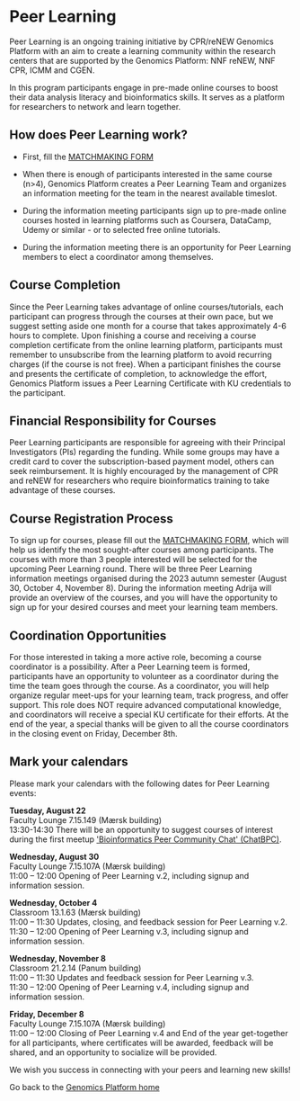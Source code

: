 # Peer Learning

Peer Learning is an ongoing training initiative by CPR/reNEW Genomics Platform with an aim to create a learning community within the research centers that are supported by the Genomics Platform: NNF reNEW, NNF CPR, ICMM and CGEN.

In this program participants engage in pre-made online courses to boost their data analysis literacy and bioinformatics skills. It serves as a platform for researchers to network and learn together.


## How does Peer Learning work? 

- First, fill the [MATCHMAKING FORM](https://forms.office.com/e/JEpg10V4t1)
  
- When there is enough of participants interested in the same course (n>4), Genomics Platform creates a Peer Learning Team and organizes an information meeting for the team in the nearest available timeslot.
  
- During the information meeting participants sign up to pre-made online courses hosted in learning platforms such as Coursera, DataCamp, Udemy or similar - or to selected free online tutorials.
  
- During the information meeting there is an opportunity for Peer Learning members to elect a coordinator among themselves.  

## Course Completion

Since the Peer Learning takes advantage of online courses/tutorials, each participant can progress through the courses at their own pace, but we suggest setting aside one month for a course that takes approximately 4-6 hours to complete. Upon finishing a course and receiving a course completion certificate from the online learning platform, participants must remember to unsubscribe from the learning platform to avoid recurring charges (if the course is not free). When a participant finishes the course and presents the certificate of completion, to acknowledge the effort, Genomics Platform issues a Peer Learning Certificate with KU credentials to the participant.


## Financial Responsibility for Courses 

Peer Learning participants are responsible for agreeing with their Principal Investigators (PIs) regarding the funding. While some groups may have a credit card to cover the subscription-based payment model, others can seek reimbursement. It is highly encouraged by the management of CPR and reNEW for researchers who require bioinformatics training to take advantage of these courses.

## Course Registration Process 

To sign up for courses, please fill out the [MATCHMAKING FORM](https://forms.office.com/e/JEpg10V4t1), which will help us identify the most sought-after courses among participants. The courses with more than 3 people interested will be selected for the upcoming Peer Learning round. There will be three Peer Learning information meetings organised during the 2023 autumn semester (August 30, October 4, November 8). During the information meeting Adrija will provide an overview of the courses, and you will have the opportunity to sign up for your desired courses and meet your learning team members.

## Coordination Opportunities 

For those interested in taking a more active role, becoming a course coordinator is a possibility. After a Peer Learning teem is formed, participants have an opportunity to volunteer as a coordinator during the time the team goes through the course.  As a coordinator, you will help organize regular meet-ups for your learning team, track progress, and offer support. This role does NOT require advanced computational knowledge, and coordinators will receive a special KU certificate for their efforts. At the end of the year, a special thanks will be given to all the course coordinators in the closing event on Friday, December 8th. 

## Mark your calendars
Please mark your calendars with the following dates for Peer Learning events:

**Tuesday, August 22**  
Faculty Lounge 7.15.149 (Mærsk building)  
13:30-14:30  There will be an opportunity to suggest courses of interest during the first meetup ['Bioinformatics Peer Community Chat' (ChatBPC)](https://sundgenomics.github.io/ChatBPC/).

**Wednesday, August 30**  
Faculty Lounge 7.15.107A (Mærsk building)  
11:00 – 12:00  Opening of Peer Learning v.2, including signup and information session.  

**Wednesday, October 4**  
Classroom 13.1.63 (Mærsk building)  
11:00 – 11:30  Updates, closing, and feedback session for Peer Learning v.2.  
11:30 – 12:00  Opening of Peer Learning v.3, including signup and information session.  

**Wednesday, November 8**  
Classroom 21.2.14 (Panum building)  
11:00 – 11:30  Updates and feedback session for Peer Learning v.3.  
11:30 – 12:00  Opening of Peer Learning v.4, including signup and information session.  

**Friday, December 8**  
Faculty Lounge 7.15.107A (Mærsk building)  
11:00 – 12:00  Closing of Peer Learning v.4 and End of the year get-together for all participants, where certificates will be awarded, feedback will be shared, and an opportunity to socialize will be provided.

We wish you success in connecting with your peers and learning new skills!

Go back to the [Genomics Platform home](https://sundgenomics.github.io)
